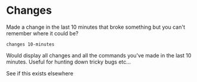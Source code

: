 # Changes

Made a change in the last 10 minutes that broke something but you can't remember where it could be?

`changes 10-minutes`

Would display all changes and all the commands you've made in the last 10 minutes.
Useful for hunting down tricky bugs etc...


See if this exists elsewhere
